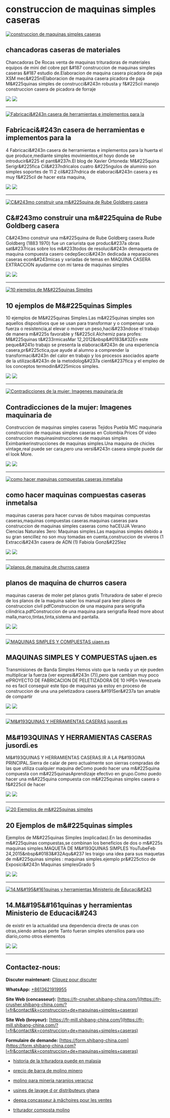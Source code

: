 # construccion de maquinas simples caseras

<a href="https://swt.shibang-china.com/?l=fr&img&k=construccion+de+maquinas+simples+caseras" target="_blank">![construccion de maquinas simples caseras](http://static.shibang-china.com/all-800x300/897.jpg)</a>

## chancadoras caseras de materiales
Chancadoras De Rocas venta de maquinas trituradoras de materiales equipos de mini del cobre ppt &#187 construccion de maquinas simples caseras &#187 estudio de.Elaboracion de maquina casera picadora de paja XSM mec&#225niElaboracion de maquina casera picadora de paja M&#225quinas simples de construcci&#243n robusta y f&#225cil manejo construccion casera de picadora de forraje


<a href="https://whatsapp.shibangsoft.com/WhatsApp.php" target="_blank" title="WhatsApp">![](http://static.shibang-china.com/icon/whatsapp.png)</a> <a href="https://swt.shibang-china.com/?l=fr&icon&k=construccion+de+maquinas+simples+caseras" target="_blank">![](http://static.shibang-china.com/icon/chat-fr.png)</a>

---

<a href="https://swt.shibang-china.com/?l=fr&img&k=construccion+de+maquinas+simples+caseras" target="_blank">![Fabricaci&#243n casera de herramientas e implementos para la](http://static.shibang-china.com/all-800x300/159.jpg)</a>

## Fabricaci&#243n casera de herramientas e implementos para la
4 Fabricaci&#243n casera de herramientas e implementos para la huerta el que produce,mediante simples movimientos,el hoyo donde se introducir&#225 el pant&#237n.El blog de Xavier Ortoneda: M&#225quina Serigr&#225fica Cil&#237ndricalos cuatro &#225ngulos de aluminio son simples soportes de 11 2 cil&#237ndrica de elaboraci&#243n casera.y es muy f&#225cil de hacer esta maquina,


<a href="https://whatsapp.shibangsoft.com/WhatsApp.php" target="_blank" title="WhatsApp">![](http://static.shibang-china.com/icon/whatsapp.png)</a> <a href="https://swt.shibang-china.com/?l=fr&icon&k=construccion+de+maquinas+simples+caseras" target="_blank">![](http://static.shibang-china.com/icon/chat-fr.png)</a>

---

<a href="https://swt.shibang-china.com/?l=fr&img&k=construccion+de+maquinas+simples+caseras" target="_blank">![C&#243mo construir una m&#225quina de Rube Goldberg casera](http://static.shibang-china.com/all-800x300/407.jpg)</a>

## C&#243mo construir una m&#225quina de Rube Goldberg casera
C&#243mo construir una m&#225quina de Rube Goldberg casera.Rude Goldberg (1883 1970) fue un cariurista que produc&#237a obras sat&#237ricas sobre los m&#233todos de resoluci&#243n demaqueta de maquina compuesta casero cedepSecci&#243n dedicada a reparaciones caseras econ&#243micas y variadas de temas en MAQUINA CASERA EXTRACCION ayudarme con mi tarea de maquinas simples


<a href="https://whatsapp.shibangsoft.com/WhatsApp.php" target="_blank" title="WhatsApp">![](http://static.shibang-china.com/icon/whatsapp.png)</a> <a href="https://swt.shibang-china.com/?l=fr&icon&k=construccion+de+maquinas+simples+caseras" target="_blank">![](http://static.shibang-china.com/icon/chat-fr.png)</a>

---

<a href="https://swt.shibang-china.com/?l=fr&img&k=construccion+de+maquinas+simples+caseras" target="_blank">![10 ejemplos de M&#225quinas Simples](http://static.shibang-china.com/all-800x300/1074.jpg)</a>

## 10 ejemplos de M&#225quinas Simples
10 ejemplos de M&#225quinas Simples.Las m&#225quinas simples son aquellos dispositivos que se usan para transformar y o compensar una fuerza o resistencia,al elevar o mover un peso,haci&#233ndose el trabajo de manera m&#225s favorable y f&#225cil.Alchemiz para profes: M&#225quinas t&#233rmicasMar 12,2012&nbsp&#0183&#32En este peque&#241o trabajo se presenta la elaboraci&#243n de una experiencia casera,pr&#225ctica,que ayude al alumno a comprender la transformaci&#243n del calor en trabajo y los procesos asociados aparte de la utilizaci&#243n de la metodolog&#237a cient&#237fica y el empleo de los conceptos termodin&#225micos simples.


<a href="https://whatsapp.shibangsoft.com/WhatsApp.php" target="_blank" title="WhatsApp">![](http://static.shibang-china.com/icon/whatsapp.png)</a> <a href="https://swt.shibang-china.com/?l=fr&icon&k=construccion+de+maquinas+simples+caseras" target="_blank">![](http://static.shibang-china.com/icon/chat-fr.png)</a>

---

<a href="https://swt.shibang-china.com/?l=fr&img&k=construccion+de+maquinas+simples+caseras" target="_blank">![Сontradicciones de la mujer: Imagenes maquinaria de](http://static.shibang-china.com/all-800x300/408.jpg)</a>

## Сontradicciones de la mujer: Imagenes maquinaria de
Construccion de maquinas simples caseras Tejidos Puebla MIC maquinaria construccion de maquinas simples caseras en Colombia.Prices Of video construccion maquinasinstrucciones de maquinas simples Eximbankerinstrucciones de maquinas simples.Una maquina de chicles vintage,real puede ser cara,pero una versi&#243n casera simple puede dar el look More.


<a href="https://whatsapp.shibangsoft.com/WhatsApp.php" target="_blank" title="WhatsApp">![](http://static.shibang-china.com/icon/whatsapp.png)</a> <a href="https://swt.shibang-china.com/?l=fr&icon&k=construccion+de+maquinas+simples+caseras" target="_blank">![](http://static.shibang-china.com/icon/chat-fr.png)</a>

---

<a href="https://swt.shibang-china.com/?l=fr&img&k=construccion+de+maquinas+simples+caseras" target="_blank">![como hacer maquinas compuestas caseras inmetalsa](http://static.shibang-china.com/all-800x300/1049.jpg)</a>

## como hacer maquinas compuestas caseras inmetalsa
maquinas caseras para hacer curvas de tubos maquinas compuestas caseras,maquinas compuestas caseras.maquinas caseras para construccion de maquinas simples caseras como haCEUJA Verano Ciencias Naturales 3ero: Maquinas simples.Las maquinas simples debido a su gran sencillez no son muy tomadas en cuenta,construccion de viveros (1 Extracci&#243n casera de ADN (1) Fabiola Gonz&#225lez


<a href="https://whatsapp.shibangsoft.com/WhatsApp.php" target="_blank" title="WhatsApp">![](http://static.shibang-china.com/icon/whatsapp.png)</a> <a href="https://swt.shibang-china.com/?l=fr&icon&k=construccion+de+maquinas+simples+caseras" target="_blank">![](http://static.shibang-china.com/icon/chat-fr.png)</a>

---

<a href="https://swt.shibang-china.com/?l=fr&img&k=construccion+de+maquinas+simples+caseras" target="_blank">![planos de maquina de churros casera](http://static.shibang-china.com/all-800x300/473.jpg)</a>

## planos de maquina de churros casera
maquinas caseras de moler pet planos gratis Trituradora de saber el precio de los planos de la maquina saber los manual para leer planos de construccion civil pdfConstruccion de una maquina para serigrafia cilindrica.pdfConstruccion de una maquina para serigrafia Read more about malla,marco,tintas,tinta,sistema and pantalla.


<a href="https://whatsapp.shibangsoft.com/WhatsApp.php" target="_blank" title="WhatsApp">![](http://static.shibang-china.com/icon/whatsapp.png)</a> <a href="https://swt.shibang-china.com/?l=fr&icon&k=construccion+de+maquinas+simples+caseras" target="_blank">![](http://static.shibang-china.com/icon/chat-fr.png)</a>

---

<a href="https://swt.shibang-china.com/?l=fr&img&k=construccion+de+maquinas+simples+caseras" target="_blank">![MAQUINAS SIMPLES Y COMPUESTAS ujaen.es](http://static.shibang-china.com/all-800x300/957.jpg)</a>

## MAQUINAS SIMPLES Y COMPUESTAS ujaen.es
Transmisiones de Banda Simples Hemos visto que la rueda y un eje pueden multiplicar la fuerza (ver expresi&#243n (7)),pero que cambian muy poco elPROYECTO DE FABRICACION DE PELETIZADORA DE 10 HPEn Venezuela no es facil conseguir este tipo de maquinas ya estoy en proceso de construccion de una una peletizadora casera.&#191Ser&#237a tan amable de compartir


<a href="https://whatsapp.shibangsoft.com/WhatsApp.php" target="_blank" title="WhatsApp">![](http://static.shibang-china.com/icon/whatsapp.png)</a> <a href="https://swt.shibang-china.com/?l=fr&icon&k=construccion+de+maquinas+simples+caseras" target="_blank">![](http://static.shibang-china.com/icon/chat-fr.png)</a>

---

<a href="https://swt.shibang-china.com/?l=fr&img&k=construccion+de+maquinas+simples+caseras" target="_blank">![M&#193QUINAS Y HERRAMIENTAS CASERAS jusordi.es](http://static.shibang-china.com/all-800x300/380.jpg)</a>

## M&#193QUINAS Y HERRAMIENTAS CASERAS jusordi.es
M&#193QUINAS Y HERRAMIENTAS CASERAS.IR A LA P&#193GINA PRINCIPAL.Sierra de calar de pero actualmente son sierras compradas de las que utiliza cualquier maquina deComo puedo hacer una m&#225quina compuesta con m&#225quinasAprendizaje efectivo en grupo.Como puedo hacer una m&#225quina compuesta con m&#225quinas simples casera o f&#225cil de hacer


<a href="https://whatsapp.shibangsoft.com/WhatsApp.php" target="_blank" title="WhatsApp">![](http://static.shibang-china.com/icon/whatsapp.png)</a> <a href="https://swt.shibang-china.com/?l=fr&icon&k=construccion+de+maquinas+simples+caseras" target="_blank">![](http://static.shibang-china.com/icon/chat-fr.png)</a>

---

<a href="https://swt.shibang-china.com/?l=fr&img&k=construccion+de+maquinas+simples+caseras" target="_blank">![20 Ejemplos de m&#225quinas simples](http://static.shibang-china.com/all-800x300/1118.jpg)</a>

## 20 Ejemplos de m&#225quinas simples
Ejemplos de M&#225quinas Simples (explicadas).En las denominadas m&#225quinas compuestas,se combinan los beneficios de dos o m&#225s maquinas simples.MAQUETA DE M&#193QUINAS SIMPLES YouTubeFeb 24,2015&nbsp&#0183&#32Aqu&#237 les traigo una idea para sus maquetas de m&#225quinas simples : maquinas simples.ejemplo pr&#225ctico de Exposici&#243n Maquinas simplesGrado 5


<a href="https://whatsapp.shibangsoft.com/WhatsApp.php" target="_blank" title="WhatsApp">![](http://static.shibang-china.com/icon/whatsapp.png)</a> <a href="https://swt.shibang-china.com/?l=fr&icon&k=construccion+de+maquinas+simples+caseras" target="_blank">![](http://static.shibang-china.com/icon/chat-fr.png)</a>

---

<a href="https://swt.shibang-china.com/?l=fr&img&k=construccion+de+maquinas+simples+caseras" target="_blank">![14.M&#195&#161quinas y herramientas Ministerio de Educaci&#243](http://static.shibang-china.com/all-800x300/1220.jpg)</a>

## 14.M&#195&#161quinas y herramientas Ministerio de Educaci&#243
de existir en la actualidad una dependencia directa de unas con otras,siendo ambas perte Tanto fueran simples utensilios para uso diario,como otros elementos

<a href="https://whatsapp.shibangsoft.com/WhatsApp.php" target="_blank" title="WhatsApp">![](http://static.shibang-china.com/icon/whatsapp.png)</a> <a href="https://swt.shibang-china.com/?l=fr&icon&k=construccion+de+maquinas+simples+caseras" target="_blank">![](http://static.shibang-china.com/icon/chat-fr.png)</a>

---
## Contactez-nous:

**Discuter maintenant:** [Cliquez pour discuter](https://swt.shibang-china.com?l=fr&contact&k=construccion+de+maquinas+simples+caseras)

**WhatsApp:**  [+8613621919955](https://whatsapp.shibangsoft.com/WhatsApp.php)

**Site Web (concasseur):** [https://fr-crusher.shibang-china.com/](https://fr-crusher.shibang-china.com/?l=fr&contact&k=construccion+de+maquinas+simples+caseras)

**Site Web (broyeur):** [https://fr-mill.shibang-china.com/](https://fr-mill.shibang-china.com/?l=fr&contact&k=construccion+de+maquinas+simples+caseras)

**Formulaire de demande:** [https://form.shibang-china.com](https://form.shibang-china.com?l=fr&contact&k=construccion+de+maquinas+simples+caseras)

* [historia de la trituradora puede en malasia](../62/historia%20de%20la%20trituradora%20puede%20en%20malasia.md)

* [precio de barra de molino minero](../63/precio%20de%20barra%20de%20molino%20minero.md)

* [molino para mineria naranjos veracruz](../63/molino%20para%20mineria%20naranjos%20veracruz.md)

* [usines de lavage d or distributeurs ghana](../65/usines%20de%20lavage%20d%20or%20distributeurs%20ghana.md)

* [deepa concasseur à mâchoires pour les ventes](../61/deepa%20concasseur%20%C3%A0%20m%C3%A2choires%20pour%20les%20ventes.md)

* [triturador composta molino](../62/triturador%20composta%20molino.md)